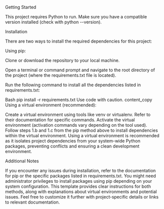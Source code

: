 Getting Started

This project requires Python to run. Make sure you have a compatible version installed (check with python --version).

Installation

There are two ways to install the required dependencies for this project:

Using pip:

Clone or download the repository to your local machine.

Open a terminal or command prompt and navigate to the root directory of the project (where the requirements.txt file is located).

Run the following command to install all the dependencies listed in requirements.txt:

Bash
pip install -r requirements.txt
Use code with caution.
content_copy
Using a virtual environment (recommended):

Create a virtual environment using tools like venv or virtualenv. Refer to their documentation for specific commands.
Activate the virtual environment (activation commands vary depending on the tool used).
Follow steps 1.b and 1.c from the pip method above to install dependencies within the virtual environment.
Using a virtual environment is recommended as it isolates project dependencies from your system-wide Python packages, preventing conflicts and ensuring a clean development environment.

Additional Notes

If you encounter any issues during installation, refer to the documentation for pip or the specific packages listed in requirements.txt.
You might need administrator privileges to install packages using pip depending on your system configuration.
This template provides clear instructions for both methods, along with explanations about virtual environments and potential issues. Feel free to customize it further with project-specific details or links to relevant documentation.